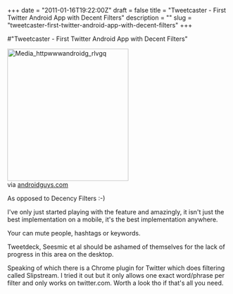 +++
date = "2011-01-16T19:22:00Z"
draft = false
title = "Tweetcaster - First Twitter Android App with Decent Filters"
description = ""
slug = "tweetcaster-first-twitter-android-app-with-decent-filters"
+++

#"Tweetcaster - First Twitter Android App with Decent Filters"


 <div class="posterous_bookmarklet_entry">
 <div class='p_embed p_image_embed'>
<img alt="Media_httpwwwandroidg_rlvgq" height="300" src="http://getfile9.posterous.com/getfile/files.posterous.com/conoroneill/lkmHJtClzagEaeClaxthCgEbABJapwbJDFFCJuDFmJbwBjpuothgwaJHyrHI/media_httpwwwandroidg_rlvgq.jpg.scaled500.jpg" width="275" />
</div>


<div class="posterous_quote_citation">via <a href="http://www.androidguys.com/2011/01/13/tweetcaster-zip-it/?utm_source=feedburner&amp;utm_medium=feed&amp;utm_campaign=Feed%3A+androidguyscom+%28AndroidGuys%29">androidguys.com</a></div>
 <p>As opposed to Decency Filters :-)
</p><p>I've only just started playing with the feature and amazingly, it isn't just the best implementation on a mobile, it's the best implementation anywhere. 
</p><p>Your can mute people, hashtags or keywords.
</p><p>Tweetdeck, Seesmic et al should be ashamed of themselves for the lack of progress in this area on the desktop.
</p><p>Speaking of which there is a Chrome plugin for Twitter which does filtering called Slipstream. I tried it out but it only allows one exact word/phrase per filter and only works on twitter.com. Worth a look tho if that's all you need.</p></div>
 